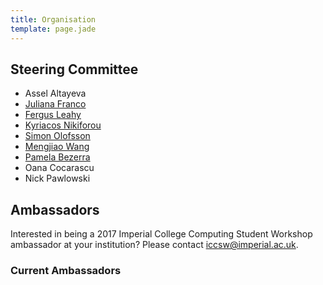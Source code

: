 ```yaml
---
title: Organisation
template: page.jade
---
```


## Steering Committee

* Assel Altayeva
* [Juliana Franco](https://www.doc.ic.ac.uk/~jvicent1/)
* [Fergus Leahy](http://fergusleahy.co.uk/)
* [Kyriacos Nikiforou](http://www.doc.ic.ac.uk/~kn910/)
* [Simon Olofsson](https://www.doc.ic.ac.uk/~so2015/)
* [Mengjiao Wang](https://ibug.doc.ic.ac.uk/people/mwang)
* [Pamela Bezerra](http://wp.doc.ic.ac.uk/aese/person/pamela/)
* Oana Cocarascu
* Nick Pawlowski
## Ambassadors

Interested in being a 2017 Imperial College Computing Student Workshop
ambassador at your institution? Please contact
[iccsw@imperial.ac.uk](mailto:iccsw@imperial.ac.uk).

### Current Ambassadors



<!-- ## Promotional Material
You can find the PDF versions of the promotional materials below.
* [Poster](promotionalM/poster.pdf)
* [Brochure](promotionalM/brochure.pdf)
* [Flyer](promotionalM/flyer.pdf) -->
